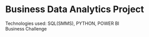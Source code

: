 # Business Data Analytics Project
Technologies used: SQL(SMMS), PYTHON, POWER BI  
Business Challenge
